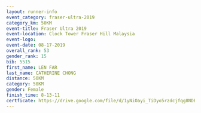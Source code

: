 ```yaml
---
layout: runner-info 
event_category: fraser-ultra-2019 
category_km: 50KM 
event-title: Fraser Ultra 2019 
event-location: Clock Tower Fraser Hill Malaysia 
event-logo: 
event-date: 08-17-2019 
overall_rank: 53
gender_rank: 15
bib: 5515
first_name: LEN FAR
last_name: CATHERINE CHONG
distance: 50KM
category: 50KM
gender: Female
finish_time: 8-13-11
certficate: https-//drive.google.com/file/d/1yNiOayi_TiDyo5rzdcjfqg8NDE-wVHaf/view?usp=sharing
---
```

